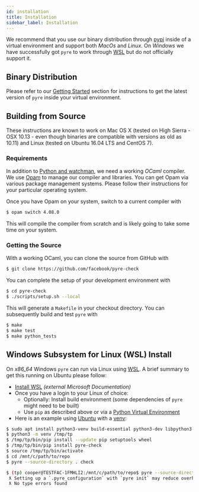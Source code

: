 ```yaml
---
id: installation
title: Installation
sidebar_label: Installation
---
```


We recommend that you use our binary distribution through [pypi](https://pypi.org/) inside of a virtual environment and support both *MacOs* and *Linux*. On *Windows* we have successfully got `pyre` to work through [WSL](https://en.wikipedia.org/wiki/Windows_Subsystem_for_Linux) but do not officially support it.

## Binary Distribution
Please refer to our [Getting Started](getting_started.md) section for instructions to get the latest version of `pyre` inside your virtual environment.

## Building from Source
These instructions are known to work on Mac OS X (tested on High
Sierra - OSX 10.13 - even though binaries are compatible with versions
as old as 10.11) and Linux (tested on Ubuntu 16.04 LTS and CentOS 7).

### Requirements
In addition to [Python and watchman](getting-started#requirements), we need a working *OCaml* compiler. We use
[Opam](https://opam.ocaml.org/) to manage our compiler and libraries. You can get Opam via various
package management systems. Please follow their instructions for your particular operating system.

Once you have Opam on your system, switch to a current compiler with

```bash
$ opam switch 4.08.0
```

This will compile the compiler from scratch and is likely going to take some time on your system.

### Getting the Source
With a working OCaml, you can clone the source from GitHub with
```bash
$ git clone https://github.com/facebook/pyre-check
```

You can complete the setup of your development environment with

```bash
$ cd pyre-check
$ ./scripts/setup.sh --local
```

This will generate a `Makefile` in your checkout directory. You can subsequently build and test
`pyre` with

```bash
$ make
$ make test
$ make python_tests
```

## Windows Subsystem for Linux (WSL) Install

On *x86_64* Windows `pyre` can run via Linux using [WSL](https://en.wikipedia.org/wiki/Windows_Subsystem_for_Linux).
A brief summary to get this running on Ubuntu please follow:
- [Install WSL](https://docs.microsoft.com/en-us/windows/wsl/install-win10) *(external Microsoft Documentation)*
- Once you have a login to your Linux of choice:
  - Optionally: Install build environment (some dependencies of `pyre` might need to be built)
  - Use `pip` as described above or via a [Python Virtual Environment](https://docs.python.org/3/tutorial/venv.html)
- Here is an example using [Ubuntu](https://www.ubuntu.com/) with a [venv](https://docs.python.org/3/tutorial/venv.html):

```bash
$ sudo apt install python3-venv build-essential python3-dev libpython3-dev
$ python3 -m venv /tmp/tp
$ /tmp/tp/bin/pip install --update pip setuptools wheel
$ /tmp/tp/bin/pip install pyre-check
$ source /tmp/tp/bin/activate
$ cd /mnt/c/path/to/repo
$ pyre --source-directory . check

$ (tp) cooper@TESTFAC-1FMHLI2:/mnt/c/path/to/repo$ pyre --source-directory . check
 ƛ Setting up a `.pyre_configuration` with `pyre init` may reduce overhead.
 ƛ No type errors found
```
